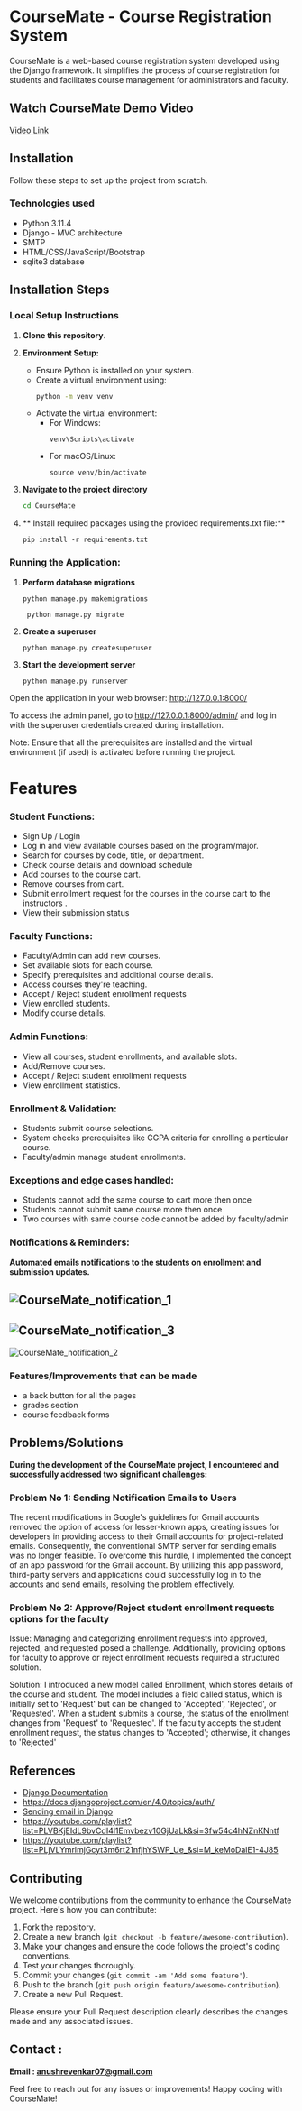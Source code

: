# CourseMate - Course Registration System

CourseMate is a web-based course registration system developed using the Django framework. It simplifies the process of course registration for students and facilitates course management for administrators and faculty.

## Watch CourseMate Demo Video

[Video Link](https://drive.google.com/file/d/1sAD3tZ0ymyPJFBUfmHMeEksKjeaCTGm_/view?usp=drive_link) 

## Installation

Follow these steps to set up the project from scratch.

### Technologies used

- Python 3.11.4
- Django - MVC architecture
- SMTP
- HTML/CSS/JavaScript/Bootstrap
- sqlite3 database


## Installation Steps

### Local Setup Instructions
1. **Clone this repository**.

2. **Environment Setup:**
   - Ensure Python is installed on your system.
   - Create a virtual environment using:
     ```bash
     python -m venv venv
     ```
   - Activate the virtual environment:
     - For Windows:
       ```
       venv\Scripts\activate
       ```
     - For macOS/Linux:
       ```
       source venv/bin/activate
       ```
  3. **Navigate to the project directory**
      ```bash
     cd CourseMate
      ```
     


4. ** Install required packages using the provided requirements.txt file:**
     ```
     pip install -r requirements.txt
     ```
 ### Running the Application:     
  1. **Perform database migrations**
      ```
      python manage.py makemigrations
      ```
      ```
       python manage.py migrate
      ```
  2. **Create a superuser**  
      ```
      python manage.py createsuperuser  
      ``` 
  3. **Start the development server**
      ```
     python manage.py runserver
       ```
Open the application in your web browser: http://127.0.0.1:8000/  

To access the admin panel, go to http://127.0.0.1:8000/admin/ and log in with the superuser credentials created during installation.  

Note: Ensure that all the prerequisites are installed and the virtual environment (if used) is activated before running the project.   


# Features

### Student Functions:
- Sign Up / Login
- Log in and view available courses based on the program/major.
- Search for courses by code, title, or department.
- Check course details and download schedule
- Add courses to the course cart.
- Remove courses from cart.
- Submit enrollment request for the courses in the course cart to the instructors  .
- View their submission status

### Faculty Functions:
- Faculty/Admin can add new courses.
- Set available slots for each course.
- Specify prerequisites and additional course details.
- Access courses they're teaching.
- Accept / Reject student enrollment requests
- View enrolled students.
- Modify course details.


### Admin Functions:
- View all courses, student enrollments, and available slots.
- Add/Remove courses.
-  Accept / Reject student enrollment requests
- View enrollment statistics.


### Enrollment & Validation:

- Students submit course selections.
- System checks prerequisites like CGPA criteria for enrolling a particular course.
- Faculty/admin manage student enrollments.

### Exceptions and edge cases handled:
- Students cannot add the same course to cart more then once
- Students cannot submit same course more then once
- Two courses with same course code cannot be added by faculty/admin


### Notifications & Reminders:

**Automated emails notifications to the students on enrollment and submission updates.**

![CourseMate_notification_1](https://github.com/anushrevankar24/IRIS_Rec23_221AI009_Django/assets/129506519/5c408ee8-e579-4258-bd0e-242aafb65597)
- 
![CourseMate_notification_3](https://github.com/anushrevankar24/IRIS_Rec23_221AI009_Django/assets/129506519/37285c70-612f-48de-b5b4-808170b37f28)
-
![CourseMate_notification_2](https://github.com/anushrevankar24/IRIS_Rec23_221AI009_Django/assets/129506519/221d9f8f-d6c9-43c3-9055-48675032221e)


### Features/Improvements that can be made
- a back button for all the pages
- grades section
- course feedback forms

 ## Problems/Solutions
 **During the development of the CourseMate project, I encountered and successfully addressed two significant challenges:**

 ### Problem No 1: Sending Notification Emails to Users
 The recent modifications in Google's guidelines for Gmail accounts removed the option of access for lesser-known apps, creating issues for developers in providing access to their Gmail accounts for project-related emails. Consequently, the conventional SMTP server for sending emails was no longer feasible. To overcome this hurdle, I implemented the concept of an app password for the Gmail account. By utilizing this app password, third-party servers and applications could successfully log in to the accounts and send emails, resolving the problem effectively.

### Problem No 2: Approve/Reject student enrollment requests options for the faculty
Issue:
Managing and categorizing enrollment requests into approved, rejected, and requested posed a challenge. Additionally, providing options for faculty to approve or reject enrollment requests required a structured solution.

Solution:
I introduced a new model called Enrollment, which stores details of the course and student. The model includes a field called status, which is initially set to 'Request' but can be changed to 'Accepted', 'Rejected', or 'Requested'.
When a student submits a course, the status of the enrollment changes from 'Request' to 'Requested'. If the faculty accepts the student enrollment request, the status changes to 'Accepted'; otherwise, it changes to 'Rejected'


## References

- [Django Documentation](https://docs.djangoproject.com/en/5.0/)
-  https://docs.djangoproject.com/en/4.0/topics/auth/
- [Sending email in Django](https://docs.djangoproject.com/en/5.0/topics/email/)
- https://youtube.com/playlist?list=PLVBKjEIdL9bvCdI4l1Emvbezv10GjUaLk&si=3fw54c4hNZnKNntf
- https://youtube.com/playlist?list=PLjVLYmrlmjGcyt3m6rt21nfjhYSWP_Ue_&si=M_keMoDalE1-4J85

## Contributing

We welcome contributions from the community to enhance the CourseMate project. Here's how you can contribute:

1. Fork the repository.
2. Create a new branch (`git checkout -b feature/awesome-contribution`).
3. Make your changes and ensure the code follows the project's coding conventions.
4. Test your changes thoroughly.
5. Commit your changes (`git commit -am 'Add some feature'`).
6. Push to the branch (`git push origin feature/awesome-contribution`).
7. Create a new Pull Request.

Please ensure your Pull Request description clearly describes the changes made and any associated issues.

## Contact :
 **Email : anushrevenkar07@gmail.com**

Feel free to reach out for any issues or improvements! Happy coding with CourseMate!





